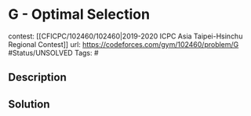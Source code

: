 # G - Optimal Selection

contest: [[CFICPC/102460/102460|2019-2020 ICPC Asia Taipei-Hsinchu Regional Contest]]
url: https://codeforces.com/gym/102460/problem/G
#Status/UNSOLVED
Tags: #

## Description

## Solution

